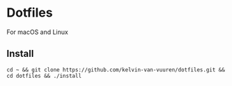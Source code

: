 # Dotfiles
For macOS and Linux

## Install
`cd ~ && git clone https://github.com/kelvin-van-vuuren/dotfiles.git && cd dotfiles && ./install`
